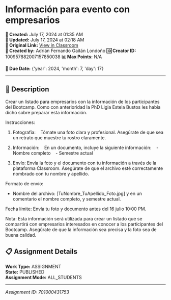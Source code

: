 # Información para evento con empresarios

**📅 Created:** July 17, 2024 at 01:35 AM  
**📅 Updated:** July 17, 2024 at 02:18 AM  
**🔗 Original Link:** [View in Classroom](https://classroom.google.com/c/Njk1MDgxNzAyMTIx/a/NzAxMDAwNDMxNzUz/details)  
**👤 Created by:** Adrián Fernando Gaitán Londoño
**🆔 Creator ID:** 100957882007157850038
**📊 Max Points:** N/A  

**📅 Due Date:** {'year': 2024, 'month': 7, 'day': 17}

---

## 📝 Description

Crear un listado para empresarios con la información de los participantes del Bootcamp. Como con anterioridad la PhD Ligia Estela Bustos les había dicho sobre preparar esta información.

Instrucciones:
1. Fotografía:
   Tómate una foto clara y profesional. Asegúrate de que sea un retrato que muestre tu rostro claramente.

2. Información:
   En un documento, incluye la siguiente información:
   - Nombre completo
   - Semestre actual

3. Envío:
Envía la foto y el documento con tu información a través de la plataforma Classroom. Asegúrate de que el archivo esté correctamente nombrado con tu nombre y apellido.

Formato de envío:
- Nombre del archivo: [TuNombre_TuApellido_Foto.jpg] y en un comentario el nombre completo, y semestre actual.

Fecha límite:
Envía tu foto y documento antes del 16 julio 10:00 PM.

Nota:
Esta información será utilizada para crear un listado que se compartirá con empresarios interesados en conocer a los participantes del Bootcamp. Asegúrate de que la información sea precisa y la foto sea de buena calidad.



## 📋 Assignment Details

**Work Type:** ASSIGNMENT  
**State:** PUBLISHED  
**Assignment Mode:** ALL_STUDENTS

---

*Assignment ID: 701000431753*
